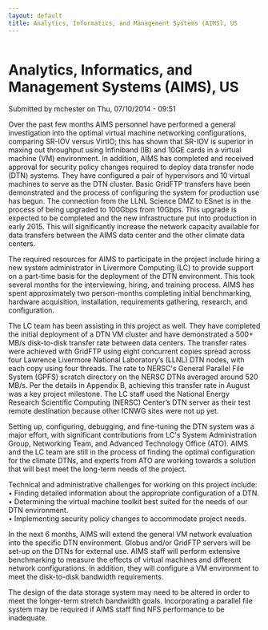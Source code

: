 ```yaml
---
layout: default
title: Analytics, Informatics, and Management Systems (AIMS), US
---
```

<div id="content" class="column">
    <div class="section">
        <a id="main-content"></a>
        <h1 class="title" id="page-title">
            Analytics, Informatics, and Management Systems (AIMS), US        
        </h1>
        <div class="region region-content">
            <div id="block-system-main" class="block block-system">
                <div class="content">
                    <div id="node-39" class="node node-book node-full clearfix" about="/content/analytics-informatics-and-management-systems-aims-us" typeof="sioc:Item foaf:Document">
                        <span property="dc:title" content="Analytics, Informatics, and Management Systems (AIMS), US" class="rdf-meta element-hidden"></span><span property="sioc:num_replies" content="0" datatype="xsd:integer" class="rdf-meta element-hidden"></span>
                        <div class="meta submitted">
                            <span property="dc:date dc:created" content="2014-07-10T09:51:53-07:00" datatype="xsd:dateTime" rel="sioc:has_creator">Submitted by <span class="username" xml:lang="" about="/users/mchester" typeof="sioc:UserAccount" property="foaf:name" datatype="">mchester</span> on Thu, 07/10/2014 - 09:51</span>    
                        </div>
                        <div class="content clearfix">
                            <div class="field field-name-body field-type-text-with-summary field-label-hidden">
                                <div class="field-items">
                                    <div class="field-item even" property="content:encoded">
                                        <p>Over the past few months AIMS personnel have performed a general investigation into the optimal virtual machine networking configurations, comparing SR-IOV versus VirtIO; this has shown that SR-IOV is superior in maxing out throughput using Infiniband (IB) and 10GE cards in a virtual machine (VM) environment. In addition, AIMS has completed and received approval for security policy changes required to deploy data transfer node (DTN) systems. They have configured a pair of hypervisors and 10 virtual machines to serve as the DTN cluster. Basic GridFTP transfers have been demonstrated and the process of configuring the system for production use has begun. The connection from the LLNL Science DMZ to ESnet is in the process of being upgraded to 100Gbps from 10Gbps.  This upgrade is expected to be completed and the new infrastructure put into production in early 2015.  This will significantly increase the network capacity available for data transfers between the AIMS data center and the other climate data centers.</p>
                                        <p>The required resources for AIMS to participate in the project include hiring a new system administrator in Livermore Computing (LC) to provide support on a part-time basis for the deployment of the DTN environment. This took several months for the interviewing, hiring, and training process. AIMS has spent approximately two person-months completing initial benchmarking, hardware acquisition, installation, requirements gathering, research, and configuration. </p>
                                        <p>The LC team has been assisting in this project as well. They have completed the initial deployment of a DTN VM cluster and have demonstrated a 500+ MB/s disk-to-disk transfer rate between data centers. The transfer rates were achieved with GridFTP using eight concurrent copies spread across four Lawrence Livermore National Laboratory’s (LLNL) DTN nodes, with each copy using four threads. The rate to NERSC's General Parallel File System (GPFS) scratch directory on the NERSC DTNs averaged around 520 MB/s. Per the details in Appendix B, achieving this transfer rate in August was a key project milestone. The LC staff used the National Energy Research Scientific Computing (NERSC) Center’s DTN server as their test remote destination because other ICNWG sites were not up yet.</p>
                                        <p>Setting up, configuring, debugging, and fine-tuning the DTN system was a major effort, with significant contributions from LC's System Administration Group, Networking Team, and Advanced Technology Office (ATO). AIMS and the LC team are still in the process of finding the optimal configuration for the climate DTNs, and experts from ATO are working towards a solution that will best meet the long-term needs of the project. </p>
                                        <p>Technical and administrative challenges for working on this project include:<br>
                                            • Finding detailed information about the appropriate configuration of a DTN.<br>
                                            • Determining the virtual machine toolkit best suited for the needs of our DTN environment.<br>
                                            • Implementing security policy changes to accommodate project needs.
                                        </p>
                                        <p>In the next 6 months, AIMS will extend the general VM network evaluation into the specific DTN environment. Globus and/or GridFTP servers will be set-up on the DTNs for external use. AIMS staff will perform extensive benchmarking to measure the effects of virtual machines and different network configurations. In addition, they will configure a VM environment to meet the disk-to-disk bandwidth requirements.</p>
                                        <p>The design of the data storage system may need to be altered in order to meet the longer-term stretch bandwidth goals. Incorporating a parallel file system may be required if AIMS staff find NFS performance to be inadequate.</p>
                                    </div>
                                </div>
                            </div>
                        </div>
                    </div>
                </div>
            </div>
        </div>
    </div>
</div>